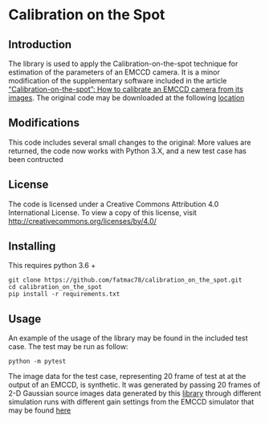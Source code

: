 # Calibration on the Spot

## Introduction

The library is used to apply the Calibration-on-the-spot technique for estimation 
of the parameters of an EMCCD camera.   It is a minor modification of the supplementary software
included in the article [“Calibration-on-the-spot”: How to calibrate an EMCCD camera from its images](https://www.nature.com/articles/srep28680#Sec13).  The original code may be downloaded at the following [location](https://static-content.springer.com/esm/art%3A10.1038%2Fsrep28680/MediaObjects/41598_2016_BFsrep28680_MOESM2_ESM.zip)

## Modifications

This code includes several small changes to the original: More values are returned, the code now works with Python 3.X, and a new test case has been contructed

## License

The code is licensed under a Creative Commons Attribution 4.0 International License. 
To view a copy of this license, visit http://creativecommons.org/licenses/by/4.0/ 

## Installing

This requires python 3.6 +

```shell script
git clone https://github.com/fatmac78/calibration_on_the_spot.git
cd calibration_on_the_spot
pip install -r requirements.txt
```

## Usage

An example of the usage of the library may be found in the included test case.  The test may be run as follow:

```shell script
python -m pytest
```

The image data for the test case, representing 20 frame of test at at the output of an EMCCD, is synthetic.  It was generated by passing 20 frames of 2-D Gaussian source images data generated by this [library](https://github.com/fatmac78/photon-generator) through different simulation runs with different gain settings from the EMCCD simulator that may be found [here](https://github.com/fatmac78/emccd-simulator)
